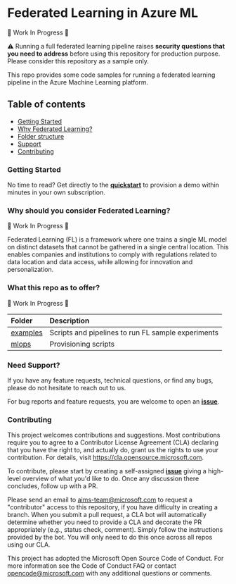 # Federated Learning in Azure ML

:construction: Work In Progress :construction:

:warning: Running a full federated learning pipeline raises **security questions that you need to address** before using this repository for production purpose. Please consider this repository as a sample only.

This repo provides some code samples for running a federated learning pipeline in the Azure Machine Learning platform.

## Table of contents

- [Getting Started](#getting-started)
- [Why Federated Learning?](#why-should-you-consider-federated-learning?)
- [Folder structure](#folder-structure)
- [Support](#need-support?)
- [Contributing](#contributing)

### Getting Started

No time to read? Get directly to the [**quickstart**](./quickstart.md) to provision a demo within minutes in your own subscription.

### Why should you consider Federated Learning?

:construction: Work In Progress :construction:

Federated Learning (FL) is a framework where one trains a single ML model on distinct datasets that cannot be gathered in a single central location. This enables companies and institutions to comply with regulations related to data location and data access, while allowing for innovation and personalization.


### What this repo as to offer?

:construction: Work In Progress :construction:

| Folder | Description |
| :--- | :--- |
| [examples](../examples) | Scripts and pipelines to run FL sample experiments |
| [mlops](../mlops) | Provisioning scripts |


### Need Support?

If you have any feature requests, technical questions, or find any bugs, please do not hesitate to reach out to us.

For bug reports and feature requests, you are welcome to open an [**issue**](https://github.com/Azure-Samples/azure-ml-federated-learning/issues).

### Contributing

This project welcomes contributions and suggestions. Most contributions require you to agree to a Contributor License Agreement (CLA) declaring that you have the right to, and actually do, grant us the rights to use your contribution. For details, visit https://cla.opensource.microsoft.com.

To contribute, please start by creating a self-assigned [**issue**](https://github.com/Azure-Samples/azure-ml-federated-learning/issues/new) giving a high-level overview of what you'd like to do. Once any discussion there concludes, follow up with a PR.

Please send an email to aims-team@microsoft.com to request a "contributor" access to this repository, if you have difficulty in creating a branch. When you submit a pull request, a CLA bot will automatically determine whether you need to provide a CLA and decorate the PR appropriately (e.g., status check, comment). Simply follow the instructions provided by the bot. You will only need to do this once across all repos using our CLA.

This project has adopted the Microsoft Open Source Code of Conduct. For more information see the Code of Conduct FAQ or contact opencode@microsoft.com with any additional questions or comments.
